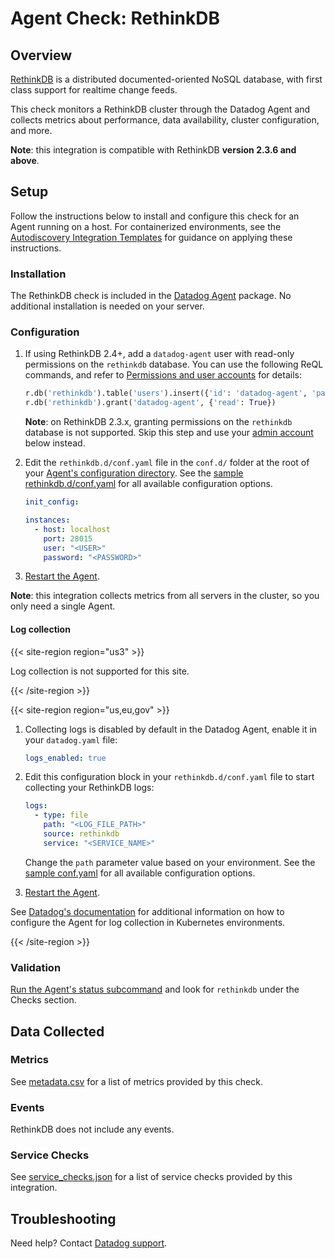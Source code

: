 # Agent Check: RethinkDB

## Overview

[RethinkDB][1] is a distributed documented-oriented NoSQL database, with first class support for realtime
change feeds.

This check monitors a RethinkDB cluster through the Datadog Agent and collects metrics about performance,
data availability, cluster configuration, and more.

**Note**: this integration is compatible with RethinkDB **version 2.3.6 and above**.

## Setup

Follow the instructions below to install and configure this check for an Agent running on a host. For
containerized environments, see the [Autodiscovery Integration Templates][2] for guidance on applying these
instructions.

### Installation

The RethinkDB check is included in the [Datadog Agent][3] package. No additional installation is needed on your server.

### Configuration

1. If using RethinkDB 2.4+, add a `datadog-agent` user with read-only permissions on the `rethinkdb`
database. You can use the following ReQL commands, and refer to [Permissions and user accounts][4] for
details:

    ```python
    r.db('rethinkdb').table('users').insert({'id': 'datadog-agent', 'password': '<PASSWORD>'})
    r.db('rethinkdb').grant('datadog-agent', {'read': True})
    ```

    **Note**: on RethinkDB 2.3.x, granting permissions on the `rethinkdb` database is not supported. Skip
    this step and use your [admin account][5] below instead.

2. Edit the `rethinkdb.d/conf.yaml` file in the `conf.d/` folder at the root of your
[Agent's configuration directory][6]. See the [sample rethinkdb.d/conf.yaml][7] for all available
configuration options.

    ```yaml
    init_config:

    instances:
      - host: localhost
        port: 28015
        user: "<USER>"
        password: "<PASSWORD>"
    ```

3. [Restart the Agent][8].

**Note**: this integration collects metrics from all servers in the cluster, so you only need a single Agent.

#### Log collection

{{< site-region region="us3" >}}

Log collection is not supported for this site.

{{< /site-region >}}

{{< site-region region="us,eu,gov" >}}

1. Collecting logs is disabled by default in the Datadog Agent, enable it in your `datadog.yaml` file:

    ```yaml
    logs_enabled: true
    ```

2. Edit this configuration block in your `rethinkdb.d/conf.yaml` file to start collecting your RethinkDB logs:

    ```yaml
    logs:
      - type: file
        path: "<LOG_FILE_PATH>"
        source: rethinkdb
        service: "<SERVICE_NAME>"
    ```


    Change the `path` parameter value based on your environment. See the [sample conf.yaml][7] for all available configuration options.

3. [Restart the Agent][8].

See [Datadog's documentation][9] for additional information on how to configure the Agent for log collection in Kubernetes environments.

{{< /site-region >}}

### Validation

[Run the Agent's status subcommand][10] and look for `rethinkdb` under the Checks section.

## Data Collected

### Metrics

See [metadata.csv][11] for a list of metrics provided by this check.

### Events

RethinkDB does not include any events.

### Service Checks

See [service_checks.json][13] for a list of service checks provided by this integration.

## Troubleshooting

Need help? Contact [Datadog support][12].


[1]: https://rethinkdb.com
[2]: https://docs.datadoghq.com/agent/kubernetes/integrations/
[3]: https://docs.datadoghq.com/agent/
[4]: https://rethinkdb.com/docs/permissions-and-accounts/
[5]: https://rethinkdb.com/docs/security/#the-admin-account
[6]: https://docs.datadoghq.com/agent/guide/agent-configuration-files/#agent-configuration-directory
[7]: https://github.com/DataDog/integrations-core/blob/master/rethinkdb/datadog_checks/rethinkdb/data/conf.yaml.example
[8]: https://docs.datadoghq.com/agent/guide/agent-commands/#start-stop-and-restart-the-agent
[9]: https://docs.datadoghq.com/agent/kubernetes/log/
[10]: https://docs.datadoghq.com/agent/guide/agent-commands/#agent-status-and-information
[11]: https://github.com/DataDog/integrations-core/blob/master/rethinkdb/metadata.csv
[12]: https://docs.datadoghq.com/help/
[13]: https://github.com/DataDog/integrations-core/blob/master/rethinkdb/assets/service_checks.json
